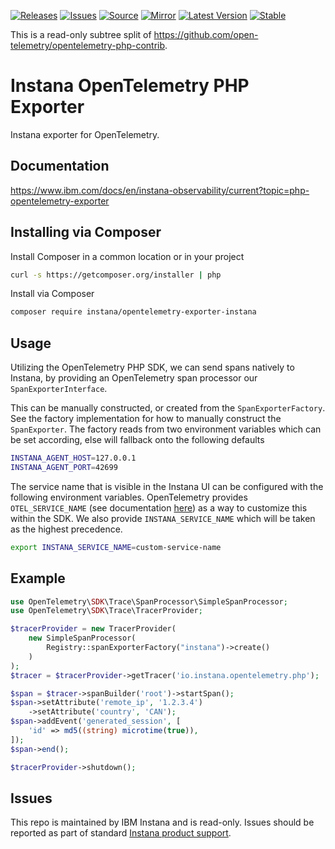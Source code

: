 [![Releases](https://img.shields.io/badge/releases-purple)](https://github.com/opentelemetry-php/contrib-exporter-instana/releases)
[![Issues](https://img.shields.io/badge/issues-pink)](https://www.ibm.com/support/pages/instana-support)
[![Source](https://img.shields.io/badge/source-contrib-green)](https://github.com/open-telemetry/opentelemetry-php-contrib/tree/main/src/Exporter/Instana)
[![Mirror](https://img.shields.io/badge/mirror-opentelemetry--php--contrib-blue)](https://github.com/opentelemetry-php/contrib-exporter-instana)
[![Latest Version](http://poser.pugx.org/open-telemetry/opentelemetry-instana-exporter/v/unstable)](https://packagist.org/packages/open-telemetry/opentelemetry-exporter-instana/)
[![Stable](http://poser.pugx.org/open-telemetry/opentelemetry-instana-exporter/v/stable)](https://packagist.org/packages/open-telemetry/opentelemetry-exporter-instana/)

This is a read-only subtree split of https://github.com/open-telemetry/opentelemetry-php-contrib.

# Instana OpenTelemetry PHP Exporter

Instana exporter for OpenTelemetry.

## Documentation

https://www.ibm.com/docs/en/instana-observability/current?topic=php-opentelemetry-exporter

## Installing via Composer

Install Composer in a common location or in your project

```bash
curl -s https://getcomposer.org/installer | php
```

Install via Composer

```bash
composer require instana/opentelemetry-exporter-instana
```

## Usage


Utilizing the OpenTelemetry PHP SDK, we can send spans natively to Instana, by providing an OpenTelemetry span processor our `SpanExporterInterface`.

This can be manually constructed, or created from the `SpanExporterFactory`. See the factory implementation for how to manually construct the `SpanExporter`. The factory reads from two environment variables which can be set according, else will fallback onto the following defaults

```bash
INSTANA_AGENT_HOST=127.0.0.1
INSTANA_AGENT_PORT=42699
```

The service name that is visible in the Instana UI can be configured with the following environment variables. OpenTelemetry provides `OTEL_SERVICE_NAME` (see documentation [here](https://opentelemetry.io/docs/languages/sdk-configuration/general/#otel_service_name)) as a way to customize this within the SDK. We also provide `INSTANA_SERVICE_NAME` which will be taken as the highest precedence.

```bash
export INSTANA_SERVICE_NAME=custom-service-name
```

## Example

```php
use OpenTelemetry\SDK\Trace\SpanProcessor\SimpleSpanProcessor;
use OpenTelemetry\SDK\Trace\TracerProvider;

$tracerProvider = new TracerProvider(
    new SimpleSpanProcessor(
        Registry::spanExporterFactory("instana")->create()
    )
);
$tracer = $tracerProvider->getTracer('io.instana.opentelemetry.php');

$span = $tracer->spanBuilder('root')->startSpan();
$span->setAttribute('remote_ip', '1.2.3.4')
    ->setAttribute('country', 'CAN');
$span->addEvent('generated_session', [
    'id' => md5((string) microtime(true)),
]);
$span->end();

$tracerProvider->shutdown();
```

## Issues

This repo is maintained by IBM Instana and is read-only. Issues should be reported as part of standard [Instana product support](https://www.ibm.com/support/pages/instana-support).